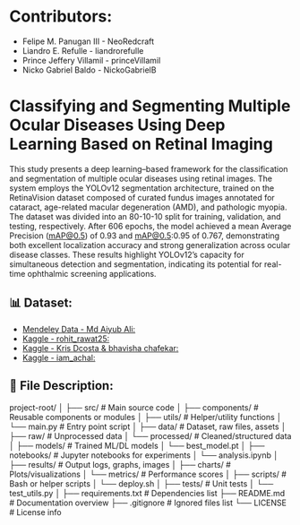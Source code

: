 # Contributors:
* Felipe M. Panugan III - NeoRedcraft
* Liandro E. Refulle - liandrorefulle
* Prince Jeffery Villamil - princeVillamil
* Nicko Gabriel Baldo - NickoGabrielB
# Classifying and Segmenting Multiple Ocular Diseases Using Deep Learning Based on Retinal Imaging
This study presents a deep learning–based framework for the classification and segmentation of multiple ocular diseases using retinal images. 
The system employs the YOLOv12 segmentation architecture, trained on the RetinaVision dataset composed of curated fundus images annotated for cataract, 
age-related macular degeneration (AMD), and pathologic myopia. The dataset was divided into an 80-10-10 split for training, validation, and testing, respectively. 
After 606 epochs, the model achieved a mean Average Precision (mAP@0.5) of 0.93 and mAP@0.5:0.95 of 0.767, demonstrating both excellent localization accuracy and strong generalization across ocular disease classes. 
These results highlight YOLOv12’s capacity for simultaneous detection and segmentation, indicating its potential for real-time ophthalmic screening applications.
## 📊 Dataset:
- [Mendeley Data - Md Aiyub Ali: ](https://data.mendeley.com/datasets/yj35kjgrv3/1)
- [Kaggle - rohit_rawat25: ](https://www.kaggle.com/datasets/rohitrawat25/combined-fundus-images/data)
- [Kaggle - Kris Dcosta & bhavisha chafekar: ](https://www.kaggle.com/datasets/saketlad/armd-combined-dataset-fundus-and-oct/data)
- [Kaggle - iam_achal: ](https://www.kaggle.com/datasets/iamachal/fundus-image-dataset)
## 📄 File Description:
project-root/
│
├── src/                     # Main source code
│   ├── components/          # Reusable components or modules
│   ├── utils/               # Helper/utility functions
│   └── main.py              # Entry point script
│
├── data/                    # Dataset, raw files, assets
│   ├── raw/                 # Unprocessed data
│   └── processed/           # Cleaned/structured data
│
├── models/                  # Trained ML/DL models
│   └── best_model.pt
│
├── notebooks/               # Jupyter notebooks for experiments
│   └── analysis.ipynb
│
├── results/                 # Output logs, graphs, images
│   ├── charts/              # Plots/visualizations
│   └── metrics/             # Performance scores
│
├── scripts/                 # Bash or helper scripts
│   └── deploy.sh
│
├── tests/                   # Unit tests
│   └── test_utils.py
│
├── requirements.txt         # Dependencies list
├── README.md                # Documentation overview
├── .gitignore               # Ignored files list
└── LICENSE                  # License info
